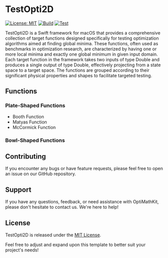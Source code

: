 # TestOpti2D
[![License: MIT](https://img.shields.io/badge/license-MIT-blue)](https://opensource.org/license/mit)
[![Build](https://github.com/timokoethe/OptiMathKit/actions/workflows/build.yml/badge.svg)](https://github.com/timokoethe/OptiMathKit/actions/workflows/build.yml)
[![Test](https://github.com/timokoethe/OptiMathKit/actions/workflows/test.yml/badge.svg)](https://github.com/timokoethe/OptiMathKit/actions/workflows/test.yml)

TestOpti2D is a Swift framework for macOS that provides a comprehensive collection of target functions designed specifically for testing optimization algorithms aimed at finding global minima. These functions, often used as benchmarks in optimization research, are characterized by having one or more local minima and exactly one global minimum in given input domain. Each target function in the framework takes two inputs of type Double and produces a single output of type Double, effectively projecting from a state space to a target space. The functions are grouped according to their significant physical properties and shapes to facilitate targeted testing.

## Functions
### Plate-Shaped Functions
- Booth Function
- Matyas Function
- McCormick Function

### Bowl-Shaped Functions


## Contributing
If you encounter any bugs or have feature requests, please feel free to open an issue on our GitHub repository.

## Support
If you have any questions, feedback, or need assistance with OptiMathKit, please don't hesitate to contact us. We're here to help!

## License
TestOpti2D is released under the [MIT License](https://opensource.org/license/mit).

Feel free to adjust and expand upon this template to better suit your project's needs!